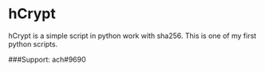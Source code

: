 # hCrypt

hCrypt is a simple script in python work with sha256. This is one of my first python scripts.

###Support:
ach#9690
